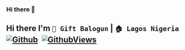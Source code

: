### Hi there 👋
## Hi there I'm `👦 Gift Balogun` |  `🏠 Lagos Nigeria` [![Github](https://img.shields.io/github/followers/giftbalogun?label=Follow&style=social)](https://github.com/giftbalogun)&nbsp; [![GithubViews](https://api.freemotion-llc.com/api/github/v1/profile-views?username=giftbalogun)](https://github.com/IamOmaR22)


<!--
**giftbalogun/giftbalogun** is a ✨ _special_ ✨ repository because its `README.md` (this file) appears on your GitHub profile.

Here are some ideas to get you started:

- 🔭 I’m currently working on ...
- 🌱 I’m currently learning ...
- 👯 I’m looking to collaborate on ...
- 🤔 I’m looking for help with ...
- 💬 Ask me about ...
- 📫 How to reach me: ...
- 😄 Pronouns: ...
- ⚡ Fun fact: ...
-->
